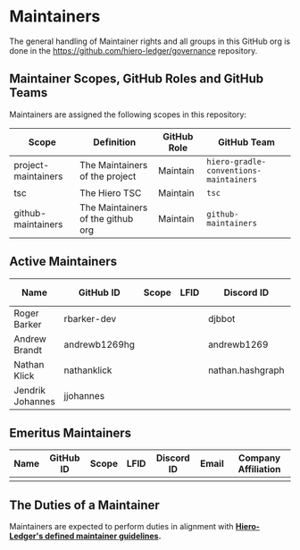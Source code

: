 # Maintainers

The general handling of Maintainer rights and all groups in this GitHub org is done in the https://github.com/hiero-ledger/governance repository.

## Maintainer Scopes, GitHub Roles and GitHub Teams

Maintainers are assigned the following scopes in this repository:

|        Scope        |             Definition             | GitHub Role |               GitHub Team               |
|---------------------|------------------------------------|-------------|-----------------------------------------|
| project-maintainers | The Maintainers of the project     | Maintain    | `hiero-gradle-conventions-maintainers`  |
| tsc                 | The Hiero TSC                      | Maintain    | `tsc`                                   |
| github-maintainers  | The Maintainers of the github org  | Maintain    | `github-maintainers`                    |

## Active Maintainers

<!-- Please keep this sorted alphabetically by github -->

|       Name       |   GitHub ID   | Scope | LFID |    Discord ID    | Email | Company Affiliation |
|------------------|---------------|-------|------|------------------|-------|---------------------|
| Roger Barker     | rbarker-dev   |       |      | djbbot           |       | Hashgraph           |
| Andrew Brandt    | andrewb1269hg |       |      | andrewb1269      |       | Hashgraph           |
| Nathan Klick     | nathanklick   |       |      | nathan.hashgraph |       | Hashgraph           |
| Jendrik Johannes | jjohannes     |       |      |                  |       | Onepiece Software   |

## Emeritus Maintainers

| Name | GitHub ID | Scope | LFID | Discord ID | Email | Company Affiliation |
|------|-----------|-------|------|------------|-------|---------------------|
|      |           |       |      |            |       |                     |

## The Duties of a Maintainer

Maintainers are expected to perform duties in alignment with **[Hiero-Ledger's defined maintainer guidelines](https://github.com/hiero-ledger/governance/blob/main/roles-and-groups.md#maintainers).**
